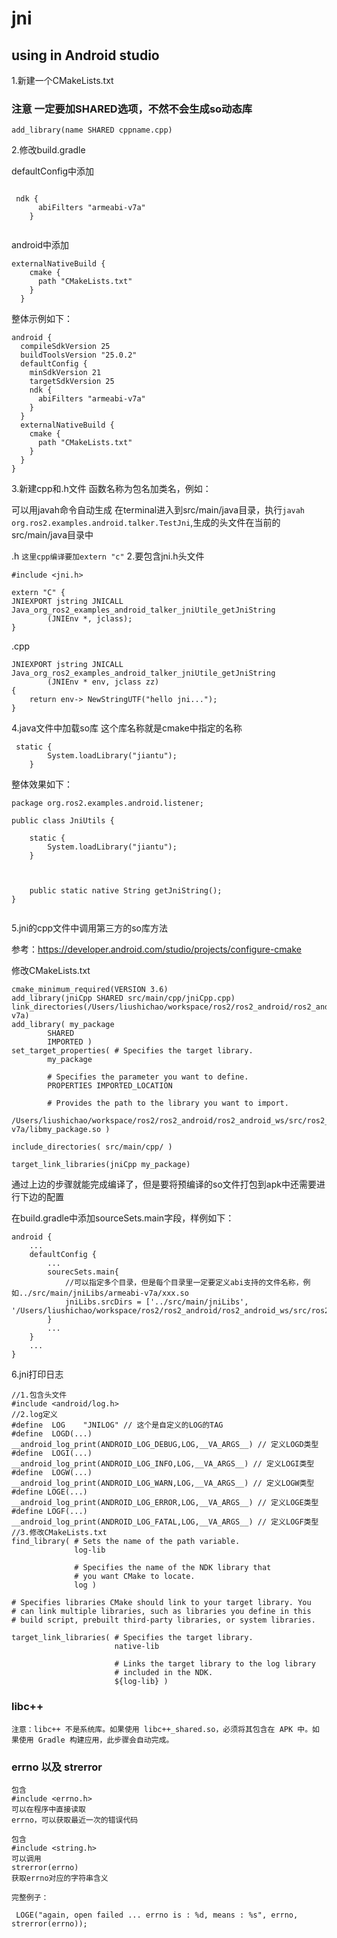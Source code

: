 # jni

## using in Android studio

1.新建一个CMakeLists.txt 

### 注意 一定要加SHARED选项，不然不会生成so动态库

```
add_library(name SHARED cppname.cpp)
```

2.修改build.gradle

defaultConfig中添加

```

 ndk {
      abiFilters "armeabi-v7a"
    }
    
```

android中添加

```
externalNativeBuild {
    cmake {
      path "CMakeLists.txt"
    }
  }
```

整体示例如下：
```
android {
  compileSdkVersion 25
  buildToolsVersion "25.0.2"
  defaultConfig {
    minSdkVersion 21
    targetSdkVersion 25
    ndk {
      abiFilters "armeabi-v7a"
    }
  }
  externalNativeBuild {
    cmake {
      path "CMakeLists.txt"
    }
  }
}
```

3.新建cpp和.h文件
函数名称为包名加类名，例如：

可以用javah命令自动生成
在terminal进入到src/main/java目录，执行``javah org.ros2.examples.android.talker.TestJni``,生成的头文件在当前的src/main/java目录中


.h ``这里cpp编译要加extern "c"`` 2.要包含jni.h头文件

```
#include <jni.h>

extern "C" {
JNIEXPORT jstring JNICALL Java_org_ros2_examples_android_talker_jniUtile_getJniString
        (JNIEnv *, jclass);
}
```
.cpp
```
JNIEXPORT jstring JNICALL Java_org_ros2_examples_android_talker_jniUtile_getJniString
        (JNIEnv * env, jclass zz)
{
    return env-> NewStringUTF("hello jni...");
}

```

4.java文件中加载so库 这个库名称就是cmake中指定的名称

```
 static {
        System.loadLibrary("jiantu");
    }

```
整体效果如下：

```
package org.ros2.examples.android.listener;

public class JniUtils {

    static {
        System.loadLibrary("jiantu");
    }



    public static native String getJniString();
}


```

5.jni的cpp文件中调用第三方的so库方法

参考：https://developer.android.com/studio/projects/configure-cmake

修改CMakeLists.txt

```
cmake_minimum_required(VERSION 3.6)
add_library(jniCpp SHARED src/main/cpp/jniCpp.cpp)
link_directories(/Users/liushichao/workspace/ros2/ros2_android/ros2_android_ws/src/ros2_java/ros2_android_examples/ros2_talker_android/src/main/jniLibs/armeabi-v7a)
add_library( my_package
        SHARED
        IMPORTED )
set_target_properties( # Specifies the target library.
        my_package

        # Specifies the parameter you want to define.
        PROPERTIES IMPORTED_LOCATION

        # Provides the path to the library you want to import.
        /Users/liushichao/workspace/ros2/ros2_android/ros2_android_ws/src/ros2_java/ros2_android_examples/ros2_talker_android/src/main/jniLibs/armeabi-v7a/libmy_package.so )

include_directories( src/main/cpp/ )

target_link_libraries(jniCpp my_package)
```

通过上边的步骤就能完成编译了，但是要将预编译的so文件打包到apk中还需要进行下边的配置

在build.gradle中添加sourceSets.main字段，样例如下：

```
android {
    ...
    defaultConfig {
        ...
        sourecSets.main{
            //可以指定多个目录，但是每个目录里一定要定义abi支持的文件名称，例如../src/main/jniLibs/armeabi-v7a/xxx.so
            jniLibs.srcDirs = ['../src/main/jniLibs', '/Users/liushichao/workspace/ros2/ros2_android/ros2_android_ws/src/ros2_example/thirdparty']
        }
        ...
    }
    ...
}
```



6.jni打印日志

```
//1.包含头文件
#include <android/log.h>
//2.log定义
#define  LOG    "JNILOG" // 这个是自定义的LOG的TAG
#define  LOGD(...)  __android_log_print(ANDROID_LOG_DEBUG,LOG,__VA_ARGS__) // 定义LOGD类型
#define  LOGI(...)  __android_log_print(ANDROID_LOG_INFO,LOG,__VA_ARGS__) // 定义LOGI类型
#define  LOGW(...)  __android_log_print(ANDROID_LOG_WARN,LOG,__VA_ARGS__) // 定义LOGW类型
#define LOGE(...)  __android_log_print(ANDROID_LOG_ERROR,LOG,__VA_ARGS__) // 定义LOGE类型
#define LOGF(...)  __android_log_print(ANDROID_LOG_FATAL,LOG,__VA_ARGS__) // 定义LOGF类型
//3.修改CMakeLists.txt
find_library( # Sets the name of the path variable.
              log-lib

              # Specifies the name of the NDK library that
              # you want CMake to locate.
              log )

# Specifies libraries CMake should link to your target library. You
# can link multiple libraries, such as libraries you define in this
# build script, prebuilt third-party libraries, or system libraries.

target_link_libraries( # Specifies the target library.
                       native-lib

                       # Links the target library to the log library
                       # included in the NDK.
                       ${log-lib} )
```

### libc++

```
注意：libc++ 不是系统库。如果使用 libc++_shared.so，必须将其包含在 APK 中。如果使用 Gradle 构建应用，此步骤会自动完成。
```


### errno 以及 strerror

```
包含
#include <errno.h>
可以在程序中直接读取
errno，可以获取最近一次的错误代码

包含
#include <string.h>
可以调用
strerror(errno)
获取errno对应的字符串含义

完整例子：

 LOGE("again, open failed ... errno is : %d, means : %s", errno, strerror(errno));



```
